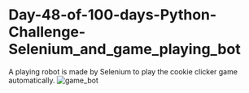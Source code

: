 # Day-48-of-100-days-Python-Challenge-Selenium_and_game_playing_bot
A playing robot is made by Selenium to play the cookie clicker game automatically.
![game_bot](https://github.com/user-attachments/assets/698333b2-4a61-4fe5-a2c1-3d4a352bf1b6)
